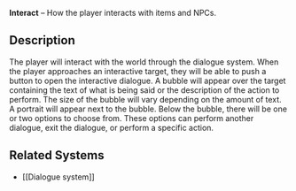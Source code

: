 **Interact** – How the player interacts with items and NPCs.
## Description
The player will interact with the world through the dialogue system. 
When the player approaches an interactive target, they will be able to push a button to open the interactive dialogue.
A bubble will appear over the target containing the text of what is being said or the description of the action to perform. The size of the bubble will vary depending on the amount of text.
A portrait will appear next to the bubble.
Below the bubble, there will be one or two options to choose from. These options can perform another dialogue, exit the dialogue, or perform a specific action.
## Related Systems
- [[Dialogue system]]